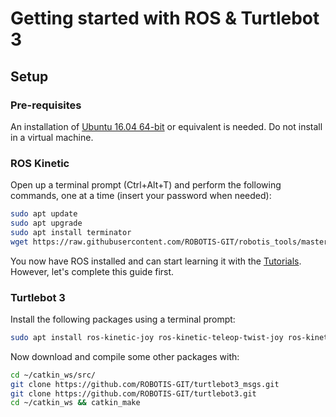 # Getting started with ROS & Turtlebot 3

## Setup

### Pre-requisites

An installation of [Ubuntu 16.04 64-bit](https://www.ubuntu.com/download/alternative-downloads) or equivalent is needed. Do not install in a virtual machine.

### ROS Kinetic

Open up a terminal prompt (Ctrl+Alt+T) and perform the following commands, one at a time (insert your password when needed):

```bash
sudo apt update
sudo apt upgrade
sudo apt install terminator
wget https://raw.githubusercontent.com/ROBOTIS-GIT/robotis_tools/master/install_ros_kinetic.sh && chmod 755 ./install_ros_kinetic.sh && bash ./install_ros_kinetic.sh
```

You now have ROS installed and can start learning it with the [Tutorials](http://wiki.ros.org/ROS/Tutorials). However, let's complete this guide first.

### Turtlebot 3

Install the following packages using a terminal prompt:

```bash
sudo apt install ros-kinetic-joy ros-kinetic-teleop-twist-joy ros-kinetic-teleop-twist-keyboard ros-kinetic-laser-proc ros-kinetic-rgbd-launch ros-kinetic-depthimage-to-laserscan ros-kinetic-rosserial-arduino ros-kinetic-rosserial-python ros-kinetic-rosserial-server ros-kinetic-rosserial-client ros-kinetic-rosserial-msgs ros-kinetic-amcl ros-kinetic-map-server ros-kinetic-move-base ros-kinetic-urdf ros-kinetic-xacro ros-kinetic-compressed-image-transport ros-kinetic-rqt-image-view ros-kinetic-gmapping ros-kinetic-navigation ros-kinetic-interactive-markers
```

Now download and compile some other packages with:

```bash
cd ~/catkin_ws/src/
git clone https://github.com/ROBOTIS-GIT/turtlebot3_msgs.git
git clone https://github.com/ROBOTIS-GIT/turtlebot3.git
cd ~/catkin_ws && catkin_make
```
